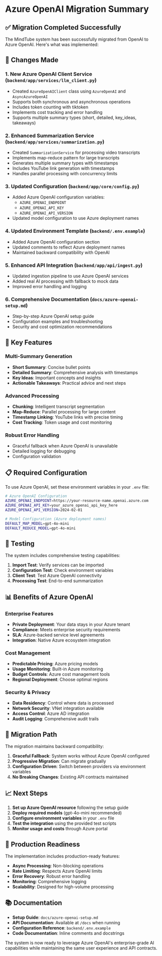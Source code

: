# Azure OpenAI Migration Summary

## ✅ Migration Completed Successfully

The MindTube system has been successfully migrated from OpenAI to Azure OpenAI. Here's what was implemented:

## 🔧 Changes Made

### 1. **New Azure OpenAI Client Service** (`backend/app/services/llm_client.py`)
- Created `AzureOpenAIClient` class using `AzureOpenAI` and `AsyncAzureOpenAI`
- Supports both synchronous and asynchronous operations
- Includes token counting with tiktoken
- Implements cost tracking and error handling
- Supports multiple summary types (short, detailed, key_ideas, takeaways)

### 2. **Enhanced Summarization Service** (`backend/app/services/summarization.py`)
- Created `SummarizationService` for processing video transcripts
- Implements map-reduce pattern for large transcripts
- Generates multiple summary types with timestamps
- Includes YouTube link generation with timestamps
- Handles parallel processing with concurrency limits

### 3. **Updated Configuration** (`backend/app/core/config.py`)
- Added Azure OpenAI configuration variables:
  - `AZURE_OPENAI_ENDPOINT`
  - `AZURE_OPENAI_API_KEY` 
  - `AZURE_OPENAI_API_VERSION`
- Updated model configuration to use Azure deployment names

### 4. **Updated Environment Template** (`backend/.env.example`)
- Added Azure OpenAI configuration section
- Updated comments to reflect Azure deployment names
- Maintained backward compatibility with OpenAI

### 5. **Enhanced API Integration** (`backend/app/api/ingest.py`)
- Updated ingestion pipeline to use Azure OpenAI services
- Added real AI processing with fallback to mock data
- Improved error handling and logging

### 6. **Comprehensive Documentation** (`docs/azure-openai-setup.md`)
- Step-by-step Azure OpenAI setup guide
- Configuration examples and troubleshooting
- Security and cost optimization recommendations

## 🚀 Key Features

### **Multi-Summary Generation**
- **Short Summary**: Concise bullet points
- **Detailed Summary**: Comprehensive analysis with timestamps
- **Key Ideas**: Important concepts and insights
- **Actionable Takeaways**: Practical advice and next steps

### **Advanced Processing**
- **Chunking**: Intelligent transcript segmentation
- **Map-Reduce**: Parallel processing for large content
- **Timestamp Linking**: YouTube links with precise timing
- **Cost Tracking**: Token usage and cost monitoring

### **Robust Error Handling**
- Graceful fallback when Azure OpenAI is unavailable
- Detailed logging for debugging
- Configuration validation

## 📋 Required Configuration

To use Azure OpenAI, set these environment variables in your `.env` file:

```bash
# Azure OpenAI Configuration
AZURE_OPENAI_ENDPOINT=https://your-resource-name.openai.azure.com
AZURE_OPENAI_API_KEY=your_azure_openai_api_key_here
AZURE_OPENAI_API_VERSION=2024-02-01

# Model Configuration (Azure deployment names)
DEFAULT_MAP_MODEL=gpt-4o-mini
DEFAULT_REDUCE_MODEL=gpt-4o-mini
```

## 🧪 Testing

The system includes comprehensive testing capabilities:

1. **Import Test**: Verify services can be imported
2. **Configuration Test**: Check environment variables
3. **Client Test**: Test Azure OpenAI connectivity
4. **Processing Test**: End-to-end summarization

## 📊 Benefits of Azure OpenAI

### **Enterprise Features**
- **Private Deployment**: Your data stays in your Azure tenant
- **Compliance**: Meets enterprise security requirements
- **SLA**: Azure-backed service level agreements
- **Integration**: Native Azure ecosystem integration

### **Cost Management**
- **Predictable Pricing**: Azure pricing models
- **Usage Monitoring**: Built-in Azure monitoring
- **Budget Controls**: Azure cost management tools
- **Regional Deployment**: Choose optimal regions

### **Security & Privacy**
- **Data Residency**: Control where data is processed
- **Network Security**: VNet integration available
- **Access Control**: Azure AD integration
- **Audit Logging**: Comprehensive audit trails

## 🔄 Migration Path

The migration maintains backward compatibility:

1. **Graceful Fallback**: System works without Azure OpenAI configured
2. **Progressive Migration**: Can migrate gradually
3. **Configuration Driven**: Switch between providers via environment variables
4. **No Breaking Changes**: Existing API contracts maintained

## 📈 Next Steps

1. **Set up Azure OpenAI resource** following the setup guide
2. **Deploy required models** (gpt-4o-mini recommended)
3. **Configure environment variables** in your `.env` file
4. **Test the integration** using the provided test scripts
5. **Monitor usage and costs** through Azure portal

## 🎯 Production Readiness

The implementation includes production-ready features:

- **Async Processing**: Non-blocking operations
- **Rate Limiting**: Respects Azure OpenAI limits
- **Error Recovery**: Robust error handling
- **Monitoring**: Comprehensive logging
- **Scalability**: Designed for high-volume processing

## 📚 Documentation

- **Setup Guide**: `docs/azure-openai-setup.md`
- **API Documentation**: Available at `/docs` when running
- **Configuration Reference**: `backend/.env.example`
- **Code Documentation**: Inline comments and docstrings

The system is now ready to leverage Azure OpenAI's enterprise-grade AI capabilities while maintaining the same user experience and API contracts.
